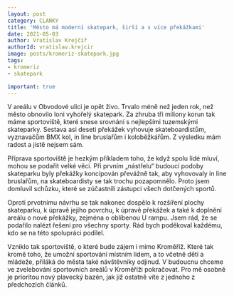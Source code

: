 ```yaml
---
layout: post
category: CLANKY
title: 'Město má moderní skatepark, širší a s více překážkami'
date: 2021-05-03
author: Vratislav Krejčíř
authorId: vratislav.krejcir
image: posts/kromeriz-skatepark.jpg
tags: 
- kromeriz
- skatepark

important: true
---
```


V areálu v Obvodové ulici je opět živo. Trvalo méně než jeden rok, než město obnovilo loni vyhořelý skatepark. Za zhruba tři miliony korun tak máme sportoviště, které snese srovnání s nejlepšími tuzemskými skateparky. Sestava asi deseti překážek vyhovuje skateboardistům, vyznavačům BMX kol, in line bruslařům i koloběžkářům. Z výsledku mám radost a jistě nejsem sám.

Příprava sportoviště je hezkým příkladem toho, že když spolu lidé mluví, mohou se podařit velké věci. Při prvním „nástřelu“ budoucí podoby skateparku byly překážky koncipován převážně tak, aby vyhovovaly in line bruslařům, na skateboardisty se tak trochu pozapomnělo. Proto jsem domluvil schůzku, které se zúčastnili zástupci všech dotčených sportů.

Oproti prvotnímu návrhu se tak nakonec dospělo k rozšíření plochy skateparku, k úpravě jejího povrchu, k úpravě překážek a také k doplnění areálu o nové překážky, zejména o oblíbenou U rampu. Jsem rád, že se podařilo nalézt řešení pro všechny sporty. Rád bych poděkoval každému, kdo se na této spolupráci podílel.

Vzniklo tak sportoviště, o které bude zájem i mimo Kroměříž. Které tak kromě toho, že umožní sportování místním lidem, a to včetně dětí a mládeže, přiláká do města také návštěvníky odjinud. V budoucnu chceme ve zvelebování sportovních areálů v Kroměříži pokračovat. Pro mě osobně je prioritou nový plavecký bazén, jak již ostatně víte z jednoho z předchozích článků.
